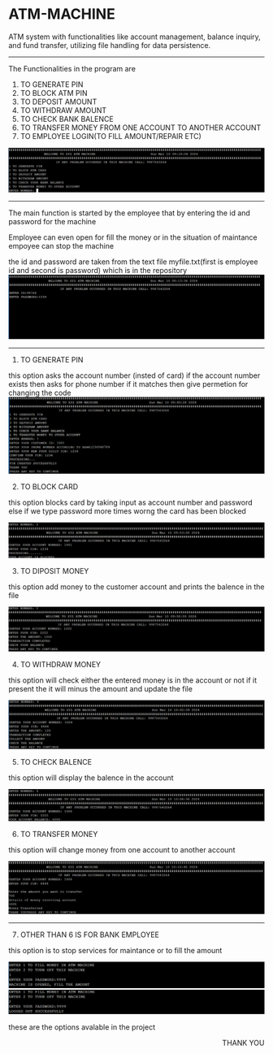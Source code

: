 # ATM-MACHINE
ATM system with functionalities like account management, balance inquiry, and fund transfer, utilizing file handling for data persistence.

<hr>

The Functionalities in the program are 
1) TO GENERATE PIN
2) TO BLOCK ATM PIN
3) TO DEPOSIT AMOUNT
4) TO WITHDRAW AMOUNT
5) TO CHECK BANK BALENCE
6) TO TRANSFER MONEY FROM ONE ACCOUNT TO ANOTHER ACCOUNT 
7) TO EMPLOYEE LOGIN(TO FILL AMOUNT/REPAIR ETC)
<img src="./images/img2.png">
<hr>

The main function is started by the employee that by entering the id and password for the machine 

Employee can even open for fill the money or in the situation of maintance empoyee can stop the machine 

the id and password are taken from the text file myfile.txt(first is employee id and second is password) which is in the repository
<img src="./images/img1.png">

<hr>

1) TO GENERATE PIN

this option asks the account number (insted of card) if the account number exists then asks for phone number if it matches then give permetion for changing the code
<img src="./images/img3.png">

2) TO BLOCK CARD

this option blocks card by taking input as account number and password else if we type password more times worng the card has been blocked

<img src="./images/img4.png">

3) TO DIPOSIT MONEY

this option add money to the customer account and prints the balence in the file 

<img src="./images/img5.png">

4) TO WITHDRAW MONEY

this option will check either the entered money is in the account or not if it present the it will minus the amount and update the file

<img src="./images/img6.png">

5) TO CHECK BALENCE

this option will display the balence in the account

<img src="./images/img7.png">

6) TO TRANSFER MONEY 

this option will change money from one account to another account

<img src="./images/img8.png">

<hr>

7) OTHER THAN 6 IS FOR BANK EMPLOYEE

this option is to stop services for maintance or to fill the amount

<img src="./images/img10.png">
<img src="./images/img11.png">

these are the options avalable in the project 


<p align="right">THANK YOU </p>